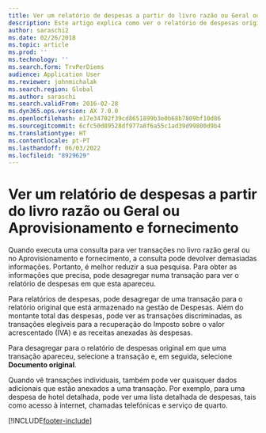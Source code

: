 ```yaml
---
title: Ver um relatório de despesas a partir do livro razão ou Geral ou Aprovisionamento e fornecimento
description: Este artigo explica como ver o relatório de despesas original em que uma transação apareceu.
author: saraschi2
ms.date: 02/26/2018
ms.topic: article
ms.prod: ''
ms.technology: ''
ms.search.form: TrvPerDiems
audience: Application User
ms.reviewer: johnmichalak
ms.search.region: Global
ms.author: saraschi
ms.search.validFrom: 2016-02-28
ms.dyn365.ops.version: AX 7.0.0
ms.openlocfilehash: e17e34702f39cd8651899b3e0b68b7809bf10d86
ms.sourcegitcommit: 6cfc50d89528df977a8f6a55c1ad39d99800d9b4
ms.translationtype: HT
ms.contentlocale: pt-PT
ms.lasthandoff: 06/03/2022
ms.locfileid: "8929629"
---
```

# <a name="view-an-expense-report-from-general-ledger-or-procurement-and-sourcing"></a>Ver um relatório de despesas a partir do livro razão ou Geral ou Aprovisionamento e fornecimento

Quando executa uma consulta para ver transações no livro razão geral ou no Aprovisionamento e fornecimento, a consulta pode devolver demasiadas informações. Portanto, é melhor reduzir a sua pesquisa. Para obter as informações que precisa, pode desagregar numa transação para ver o relatório de despesas em que esta apareceu.

Para relatórios de despesas, pode desagregar de uma transação para o relatório original que está armazenado na gestão de Despesas. Além do montante total das despesas, pode ver as transações discriminadas, as transações elegíveis para a recuperação do Imposto sobre o valor acrescentado (IVA) e as receitas anexadas às despesas.

Para desagregar para o relatório de despesas original em que uma transação apareceu, selecione a transação e, em seguida, selecione **Documento original**.

Quando vê transações individuais, também pode ver quaisquer dados adicionais que estão anexados a uma transação. Por exemplo, para uma despesa de hotel detalhada, pode ver uma lista detalhada de despesas, tais como acesso à internet, chamadas telefónicas e serviço de quarto.


[!INCLUDE[footer-include](../includes/footer-banner.md)]
